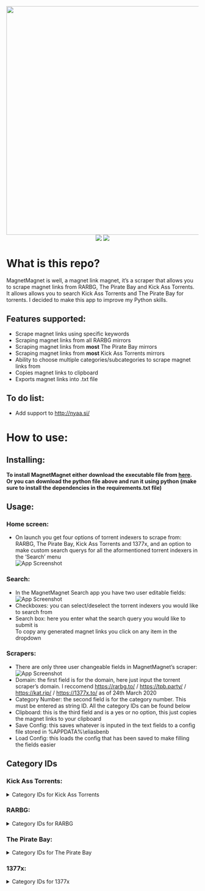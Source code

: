 <p align="center">
  <img src="https://i.ibb.co/w4drV5g/Magnet-Magnet-Header.png" width="600px">
  <a href="https://github.com/eliasbenb/MagnetMagnet/releases"><img src="https://img.shields.io/github/downloads/eliasbenb/MagnetMagnet/total?color=%234197fe&style=for-the-badge"></a>
  <a href="https://github.com/eliasbenb/MagnetMagnet/releases/latest"><img src="https://img.shields.io/github/v/release/eliasbenb/MagnetMagnet?color=%234197fe&style=for-the-badge"></a>
</p>
<h1 class="code-line" data-line-start=0 data-line-end=1><a id="What_is_this_repo_0"></a>What is this repo?</h1>
<p class="has-line-data" data-line-start="1" data-line-end="2">MagnetMagnet is well, a magnet link magnet, it’s a scraper that allows you to scrape magnet links from RARBG, The Pirate Bay and Kick Ass Torrents. It allows allows you to search Kick Ass Torrents and The Pirate Bay for torrents. I decided to make this app to improve my Python skills.</p>
<h2 class="code-line" data-line-start=2 data-line-end=3><a id="Features_supported_2"></a>Features supported:</h2>
<ul>
<li class="has-line-data" data-line-start="3" data-line-end="4">Scrape magnet links using specific keywords</li>
<li class="has-line-data" data-line-start="4" data-line-end="5">Scraping magnet links from all RARBG mirrors</li>
<li class="has-line-data" data-line-start="5" data-line-end="6">Scraping magnet links from <strong>most</strong> The Pirate Bay mirrors</li>
<li class="has-line-data" data-line-start="6" data-line-end="7">Scraping magnet links from <strong>most</strong> Kick Ass Torrents mirrors</li>
<li class="has-line-data" data-line-start="7" data-line-end="8">Ability to choose multiple categories/subcategories to scrape magnet links from</li>
<li class="has-line-data" data-line-start="8" data-line-end="9">Copies magnet links to clipboard</li>
<li class="has-line-data" data-line-start="9" data-line-end="10">Exports magnet links into .txt file</li>
</ul>
<h2 class="code-line" data-line-start=10 data-line-end=11><a id="To_do_list_10"></a>To do list:</h2>
<ul>
<li class="has-line-data" data-line-start="11" data-line-end="13">Add support to <a href="https://nyaa.si/">http://nyaa.si/</a></li>
</ul>
<h1 class="code-line" data-line-start=13 data-line-end=14><a id="How_to_use_13"></a>How to use:</h1>
<h2 class="code-line" data-line-start=14 data-line-end=15><a id="Installing_14"></a>Installing:</h2>
<p class="has-line-data" data-line-start="15" data-line-end="17"><strong>To install MagnetMagnet either download the executable file from <a href="https://github.com/eliasbenb/MagnetMagnet/releases">here</a>.</strong><br>
<strong>Or you can download the python file above and run it using python (make sure to install the dependencies in the requirements.txt file)</strong></p>
<h2 class="code-line" data-line-start=17 data-line-end=18><a id="Usage_17"></a>Usage:</h2>
<h3 class="code-line" data-line-start=18 data-line-end=19><a id="Home_screen_18"></a>Home screen:</h3>
<ul>
<li class="has-line-data" data-line-start="19" data-line-end="21">On launch you get four options of torrent indexers to scrape from: RARBG, The Pirate Bay, Kick Ass Torrents and 1377x, and an option to make custom search querys for all the aformentioned torrent indexers in the ‘Search’ menu<br>
<img src="https://user-images.githubusercontent.com/54410649/77454424-f27d0380-6e11-11ea-95da-9e9b0e6cf4fb.PNG" alt="App Screenshot"></li>
</ul>
<h3 class="code-line" data-line-start=21 data-line-end=22><a id="Search_21"></a>Search:</h3>
<ul>
<li class="has-line-data" data-line-start="22" data-line-end="24">In the MagnetMagnet Search app you have two user editable fields:<br>
<img src="https://user-images.githubusercontent.com/54410649/77783311-0aeb5900-7072-11ea-8b53-d1a392dbb05e.PNG" alt="App Screenshot"></li>
<li class="has-line-data" data-line-start="24" data-line-end="25">Checkboxes: you can select/deselect the torrent indexers you would like to search from</li>
<li class="has-line-data" data-line-start="25" data-line-end="27">Search box: here you enter what the search query you would like to submit is<br>
To copy any generated magnet links you click on any item in the dropdown</li>
</ul>
<h3 class="code-line" data-line-start=27 data-line-end=28><a id="Scrapers_27"></a>Scrapers:</h3>
<ul>
<li class="has-line-data" data-line-start="28" data-line-end="30">There are only three user changeable fields in MagnetMagnet’s scraper:<br>
<img src="https://user-images.githubusercontent.com/54410649/77454431-f577f400-6e11-11ea-805e-e21f4e84640e.PNG" alt="App Screenshot"></li>
<li class="has-line-data" data-line-start="30" data-line-end="31">Domain: the first field is for the domain, here just input the torrent scraper’s domain. I reccomend <a href="https://rarbg.to/">https://rarbg.to/</a> / <a href="https://tpb.party/">https://tpb.party/</a> / <a href="https://kat.rip/">https://kat.rip/</a> / <a href="https://1377x.to/">https://1377x.to/</a> as of 24th March 2020</li>
<li class="has-line-data" data-line-start="31" data-line-end="32">Category Number: the second field is for the category number. This must be entered as string ID. All the category IDs can be found below</li>
<li class="has-line-data" data-line-start="32" data-line-end="33">Clipboard: this is the third field and is a yes or no option, this just copies the magnet links to your clipboard</li>
<li class="has-line-data" data-line-start="33" data-line-end="34">Save Config: this saves whatever is inputed in the text fields to a config file stored in %APPDATA%\eliasbenb</li>
<li class="has-line-data" data-line-start="34" data-line-end="36">Load Config: this loads the config that has been saved to make filling the fields easier</li>
</ul>
<h2 class="code-line" data-line-start=36 data-line-end=37><a id="Category_IDs_36"></a>Category IDs</h2>
<h3>Kick Ass Torrents:</h3>
<details><summary>Category IDs for Kick Ass Torrents</summary><br>
  <ul>
    <li> Movies = movies</li>
    <li> TV = tv</li>
    <li> Anime = anime</li>
    <li> Music = music</li>
    <li> Books = books</li>
    <li> Games = games</li>
    <li> Applications = applications</li>
    <li> XXX = xxx</li>
    <li> All = new</li>
  </ul>
</details>

<h3>RARBG:</h3>
<details><summary>Category IDs for RARBG</summary><br>
    <details><summary>XXX Subcategories</summary><br>
      <ul>
        <li> XXX (18+) = 4</li>
      </ul>
    </details>
    <details><summary>TV Shows Subcategories</summary><br>
      <ul>
        <li> TV Episodes = 18</li>
        <li> TV HD Episodes = 41</li>
        <li> TV UHD Episodes = 49</li>
      </ul>
    </details>
    <details><summary>Games Subcategories</summary><br>
      <ul>
        <li> Games/PC ISO = 27</li>
        <li> Games/PC RIP = 28</li>
        <li> Games/PS3 = 40</li>
        <li> Games/XBOX-360 = 32</li>
        <li> Games/PS4 = 53</li>
      </ul>
    </details>
    <details><summary>Music Subcategories</summary><br>
      <ul>
        <li> Music/MP3 = 23</li>
        <li> Music/FLAC = 25</li>
      </ul>
    </details>
    <details><summary>Software Subcategories</summary><br>
      <ul>
        <li> Software/PC ISO = 33</li>
      </ul>
    </details>
  </ul>
</details>

<h3>The Pirate Bay:</h3>
<details><summary>Category IDs for The Pirate Bay</summary><br>
  <ul>
    <details><summary>Audio Subcategories</summary><br>
      <ul>
        <li> Music = 101</li>
        <li> Audio books = 102</li>
        <li> Sound clips = 103</li>
        <li> FLAC = 104</li>
        <li> Other = 199</li>
      </ul>
    </details>
    <details><summary>Video Subcategories</summary><br>
      <ul>
        <li> Movies = 201</li>
        <li> Movies DVDR = 202</li>
        <li> Music videos = 203</li>
        <li> Movie clips = 204</li>
        <li> TV shows = 205</li>
        <li> Handheld = 206</li>
        <li> HD - Movies = 207</li>
        <li> HD - TV shows = 208</li>
        <li> 3D = 209</li>
        <li> Other = 299</li>
      </ul>
    </details>
    <details><summary>Applications Subcategories</summary><br>
      <ul>
        <li> Windows = 301</li>
        <li> Mac = 302</li>
        <li> Unix clips = 303</li>
        <li> Handheld = 304</li>
        <li> IOS (iPad/iPhone) = 305</li>
        <li> Android = 306</li>
        <li> Other OS = 399</li>
      </ul>
    </details>
    <details><summary>Games Subcategories</summary><br>
      <ul>
        <li> PC = 401</li>
        <li> Mac = 402</li>
        <li> PSx = 403</li>
        <li> XBOX360 = 404</li>
        <li> Wii = 405</li>
        <li> Handheld = 406</li>
        <li> IOS (iPad/iPhone) = 407</li>
        <li> Android = 408</li>
        <li> Other = 499</li>
      </ul>
    </details>
    <details><summary>Porn Subcategories</summary><br>
      <ul>
        <li> Movies = 501</li>
        <li> Movies DVDR = 502</li>
        <li> Pictures = 503</li>
        <li> Games = 504</li>
        <li> HD - Movies = 505</li>
        <li> Movie clips = 506</li>
        <li> Other = 599</li>
      </ul>
    </details>
    <details><summary>Other Subcategories</summary><br>
      <ul>
        <li> E-books = 601</li>
        <li> Comics = 602</li>
        <li> Pictures = 603</li>
        <li> Covers = 604</li>
        <li> Physibles = 605</li>
        <li> Other = 699</li>
      </ul>
    </details>
  </ul>
</details>

<h3>1377x:</h3>
<details><summary>Category IDs for 1377x</summary><br>
  <ul>
    <li> Movies = popular-movies</li>
    <li> TV = popular-tv</li>
    <li> Games = popular-games</li>
    <li> Music = popular-music</li>
    <li> Applications = popular-apps</li>
    <li> Anime = popular-anime</li>
    <li> Documentaries = popular-documentaries</li>
    <li> Other = popular-other</li>
    <li> XXX = popular-xxx</li>
  </ul>
</details>
</body></html>
